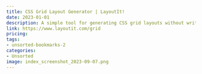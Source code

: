 ```yaml
---
title: CSS Grid Layout Generator | LayoutIt!
date: 2023-01-01
description: A simple tool for generating CSS grid layouts without writing any code, with drag-and-drop functionality and responsive options.
link: https://www.layoutit.com/grid
pricing: 
tags: 
- unsorted-bookmarks-2 
categories: 
- Unsorted 
image: index_screenshot_2023-09-07.png
---
```

